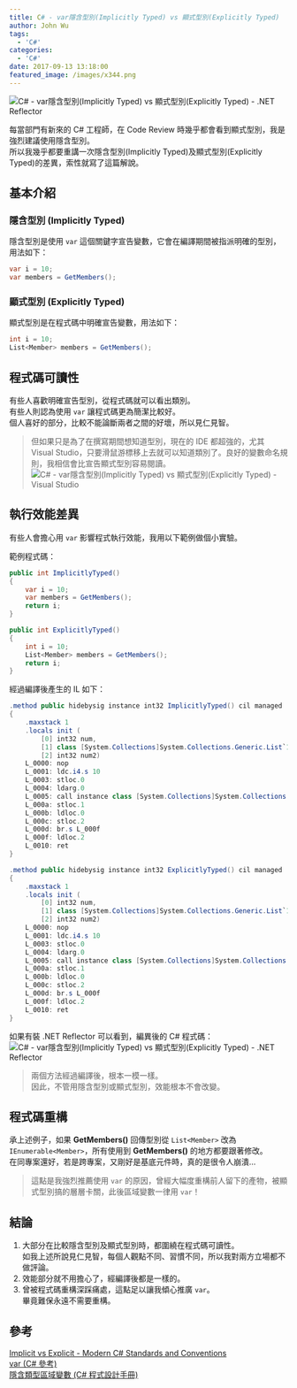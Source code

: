 ```yaml
---
title: C# - var隱含型別(Implicitly Typed) vs 顯式型別(Explicitly Typed)
author: John Wu
tags:
  - 'C#'
categories:
  - 'C#'
date: 2017-09-13 13:18:00
featured_image: /images/x344.png
---
```

![C# - var隱含型別(Implicitly Typed) vs 顯式型別(Explicitly Typed) - .NET Reflector](/images/x344.png)

每當部門有新來的 C# 工程師，在 Code Review 時幾乎都會看到顯式型別，我是強烈建議使用隱含型別。  
所以我幾乎都要重講一次隱含型別(Implicitly Typed)及顯式型別(Explicitly Typed)的差異，索性就寫了這篇解說。  

<!-- more -->

## 基本介紹

### 隱含型別 (Implicitly Typed)

隱含型別是使用 `var` 這個關鍵字宣告變數，它會在編譯期間被指派明確的型別，用法如下：
```cs
var i = 10; 
var members = GetMembers();
```

### 顯式型別 (Explicitly Typed)

顯式型別是在程式碼中明確宣告變數，用法如下：
```cs
int i = 10;
List<Member> members = GetMembers();
```

## 程式碼可讀性

有些人喜歡明確宣告型別，從程式碼就可以看出類別。  
有些人則認為使用 `var` 讓程式碼更為簡潔比較好。  
個人喜好的部分，比較不能論斷兩者之間的好壞，所以見仁見智。  

> 但如果只是為了在撰寫期間想知道型別，現在的 IDE 都超強的，尤其 Visual Studio，只要滑鼠游標移上去就可以知道類別了。良好的變數命名規則，我相信會比宣告顯式型別容易閱讀。  
![C# - var隱含型別(Implicitly Typed) vs 顯式型別(Explicitly Typed) - Visual Studio](/images/x343.png)

## 執行效能差異

有些人會擔心用 `var` 影響程式執行效能，我用以下範例做個小實驗。

範例程式碼：
```cs
public int ImplicitlyTyped()
{
    var i = 10;
    var members = GetMembers();
    return i;
}

public int ExplicitlyTyped()
{
    int i = 10;
    List<Member> members = GetMembers();
    return i;
}
```

經過編譯後產生的 IL 如下：
```cs
.method public hidebysig instance int32 ImplicitlyTyped() cil managed
{
    .maxstack 1
    .locals init (
        [0] int32 num,
        [1] class [System.Collections]System.Collections.Generic.List`1<class Example.Member> list,
        [2] int32 num2)
    L_0000: nop 
    L_0001: ldc.i4.s 10
    L_0003: stloc.0 
    L_0004: ldarg.0 
    L_0005: call instance class [System.Collections]System.Collections.Generic.List`1<class Example.Member> Example.MyExample::GetMembers()
    L_000a: stloc.1 
    L_000b: ldloc.0 
    L_000c: stloc.2 
    L_000d: br.s L_000f
    L_000f: ldloc.2 
    L_0010: ret 
}

.method public hidebysig instance int32 ExplicitlyTyped() cil managed
{
    .maxstack 1
    .locals init (
        [0] int32 num,
        [1] class [System.Collections]System.Collections.Generic.List`1<class Example.Member> list,
        [2] int32 num2)
    L_0000: nop 
    L_0001: ldc.i4.s 10
    L_0003: stloc.0 
    L_0004: ldarg.0 
    L_0005: call instance class [System.Collections]System.Collections.Generic.List`1<class Example.Member> Example.MyExample::GetMembers()
    L_000a: stloc.1 
    L_000b: ldloc.0 
    L_000c: stloc.2 
    L_000d: br.s L_000f
    L_000f: ldloc.2 
    L_0010: ret 
}
```

如果有裝 .NET Reflector 可以看到，編異後的 C# 程式碼：
![C# - var隱含型別(Implicitly Typed) vs 顯式型別(Explicitly Typed) - .NET Reflector](/images/x344.png)

> 兩個方法經過編譯後，根本一模一樣。  
> 因此，不管用隱含型別或顯式型別，效能根本不會改變。  

## 程式碼重構

承上述例子，如果 **GetMembers()** 回傳型別從 `List<Member>` 改為 `IEnumerable<Member>`，所有使用到 **GetMembers()** 的地方都要跟著修改。  
在同專案還好，若是跨專案，又剛好是基底元件時，真的是很令人崩潰...

> 這點是我強烈推薦使用 `var` 的原因，曾經大幅度重構前人留下的產物，被顯式型別搞的層層卡關，此後區域變數一律用 `var`！  

## 結論

1. 大部分在比較隱含型別及顯式型別時，都圍繞在程式碼可讀性。  
如我上述所說見仁見智，每個人觀點不同、習慣不同，所以我對兩方立場都不做評論。  
2. 效能部分就不用擔心了，經編譯後都是一樣的。  
3. 曾被程式碼重構深踩痛處，這點足以讓我傾心推廣 `var`。  
畢竟難保永遠不需要重構。

## 參考

[Implicit vs Explicit - Modern C# Standards and Conventions](http://blog.devbot.net/conventions-implicit/)  
[var (C# 參考)](https://docs.microsoft.com/zh-tw/dotnet/csharp/language-reference/keywords/var)  
[隱含類型區域變數 (C# 程式設計手冊)](https://docs.microsoft.com/zh-tw/dotnet/csharp/programming-guide/classes-and-structs/implicitly-typed-local-variables)  